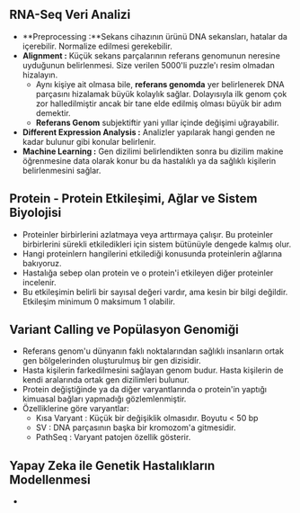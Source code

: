 ## RNA-Seq Veri Analizi

- **Preprocessing :**Sekans cihazının ürünü DNA sekansları, hatalar da içerebilir. Normalize edilmesi gerekebilir.
- **Alignment :** Küçük sekans parçalarının referans genomunun neresine uyduğunun belirlenmesi. Size verilen 5000'li puzzle'ı resim olmadan hizalayın.
  - Aynı kişiye ait olmasa bile, **referans genomda** yer belirlenerek DNA parçasını hizalamak büyük kolaylık sağlar. Dolayısıyla ilk genom çok zor halledilmiştir ancak bir tane elde edilmiş olması büyük bir adım demektir.
  - **Referans Genom** subjektiftir yani yıllar içinde değişimi uğrayabilir.
- **Different Expression Analysis :** Analizler yapılarak hangi genden ne kadar bulunur gibi konular belirlenir.
- **Machine Learning :** Gen dizilimi belirlendikten sonra bu dizilim makine öğrenmesine data olarak konur bu da hastalıklı ya da sağlıklı kişilerin belirlenmesini sağlar.

## Protein - Protein Etkileşimi, Ağlar ve Sistem Biyolojisi

- Proteinler birbirlerini azlatmaya veya arttırmaya çalışır. Bu proteinler birbirlerini sürekli etkiledikleri için sistem bütünüyle dengede kalmış olur.
- Hangi proteinlern hangilerini etkilediği konusunda proteinlerin ağlarına bakıyoruz.
- Hastalığa sebep olan protein ve o protein'i etkileyen diğer proteinler incelenir.
- Bu etkileşimin belirli bir sayısal değeri vardır, ama kesin bir bilgi değildir. Etkileşim minimum 0 maksimum 1 olabilir.

## Variant Calling ve Popülasyon Genomiği

- Referans genom'u dünyanın faklı noktalarından sağlıklı insanların ortak gen bölgelerinden oluşturulmuş bir gen dizisidir.
- Hasta kişilerin farkedilmesini sağlayan genom budur. Hasta kişilerin de kendi aralarında ortak gen dizilimleri bulunur.
- Protein değiştiğinde ya da diğer varyantlarında o protein'in yaptığı kimuasal bağları yapmadığı gözlemlenmiştir.
- Özelliklerine göre varyantlar:
  - Kısa Varyant : Küçük bir değişiklik olmasıdır. Boyutu < 50 bp
  - SV : DNA parçasının başka bir kromozom'a gitmesidir.
  - PathSeq : Varyant patojen özellik gösterir.

## Yapay Zeka ile Genetik Hastalıkların Modellenmesi
- 